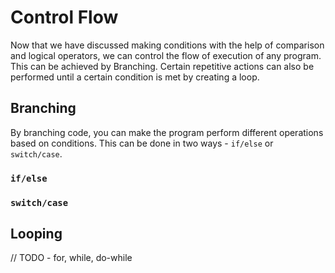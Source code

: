 # Control Flow

Now that we have discussed making conditions with the help of comparison and logical operators, we can control the flow of execution of any program. This can be achieved by Branching. Certain repetitive actions can also be performed until a certain condition is met by creating a loop.

## Branching

By branching code, you can make the program perform different operations based on conditions. This can be done in two ways - `if/else` or `switch/case`.

### `if/else`

### `switch/case`

## Looping

// TODO - for, while, do-while